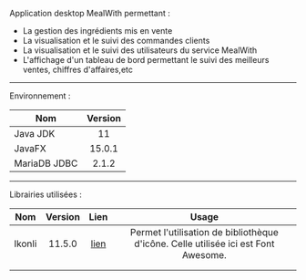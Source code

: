 Application desktop MealWith permettant :
<ul>
    <li> La gestion des ingrédients mis en vente</li>
    <li> La visualisation et le suivi des commandes clients</li>
    <li> La visualisation et le suivi des utilisateurs du service MealWith</li>
    <li> L'affichage d'un tableau de bord permettant le suivi des meilleurs ventes, chiffres d'affaires,etc</li>
</ul>

---
Environnement :

| Nom                  | Version
| -------------        |:---:    
| Java JDK     |    11  |
| JavaFX     |    15.0.1  |
| MariaDB JDBC     |    2.1.2  |

---
Librairies utilisées :


| Nom                  | Version | Lien | Usage  |
| -------------        |:---:    | :---:|:-----: |
| Ikonli       |  11.5.0  |  [lien](https://https://github.com/kordamp/ikonli)    |  Permet l'utilisation de bibliothèque d'icône. Celle utilisée ici est Font Awesome.      |
|                      |         |      |        |
|                      |         |      |        |